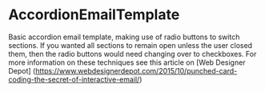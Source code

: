 # AccordionEmailTemplate
Basic accordion email template, making use of radio buttons to switch sections. 
If you wanted all sections to remain open unless the user closed them, then the radio buttons would need changing over to checkboxes. 
For more information on these techniques see this article on [Web Designer Depot] (https://www.webdesignerdepot.com/2015/10/punched-card-coding-the-secret-of-interactive-email/)
